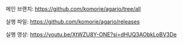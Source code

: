 메인 브랜치: https://github.com/komorie/agario/tree/all

실행 파일: https://github.com/komorie/agario/releases

실행 영상: https://youtu.be/XtWZU8Y-ONE?si=dHUQ3AObkLoBV3De
